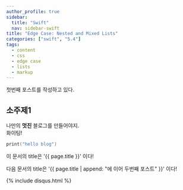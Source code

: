 ```yaml
---
author_profile: true
sidebar:
  title: "Swift"
  nav: sidebar-swift
title: "Edge Case: Nested and Mixed Lists"
categories: ["swift", "5.4"]
tags:
  - content
  - css
  - edge case
  - lists
  - markup
---
```


첫번째 포스트를 작성하고 있다.

## 소주제1

나만의 __멋진__ 블로그를 만들어야지.<br/>
화이팅!

```swift
print("hello blog")
```

이 문서의 title은 '{{ page.title }}' 이다!

다음 문서의 title은 '{{ page.title | append: "에 이어 두번째 포스트" }}' 이다!

{% include disqus.html %}

